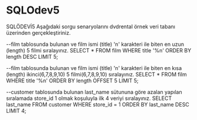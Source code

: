 # SQLOdev5
SQLÖDEVİ5
Aşağıdaki sorgu senaryolarını dvdrental örnek veri tabanı üzerinden gerçekleştiriniz.

--film tablosunda bulunan ve film ismi (title) 'n' karakteri ile biten en uzun (length) 5 filmi sıralayınız.
SELECT * FROM film
WHERE title '%n'
ORDER BY length DESC
LIMIT 5;

--film tablosunda bulunan ve film ismi (title) 'n' karakteri ile biten en kısa (length) ikinci(6,7,8,9,10) 5 filmi(6,7,8,9,10) sıralayınız.
SELECT * FROM film
WHERE title '%n'
ORDER BY length
OFFSET 5
LIMIT 5;

--customer tablosunda bulunan last_name sütununa göre azalan yapılan sıralamada store_id 1 olmak koşuluyla ilk 4 veriyi sıralayınız.
SELECT last_name FROM customer
WHERE store_id = 1
ORDER BY last_name DESC
LIMIT 4;
